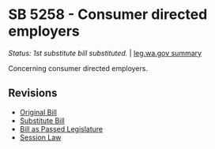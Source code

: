 # SB 5258 - Consumer directed employers
*Status: 1st substitute bill substituted.* | [leg.wa.gov summary](https://app.leg.wa.gov/billsummary?BillNumber=5258&Year=2021)

Concerning consumer directed employers.

## Revisions
* [Original Bill](1/)
* [Substitute Bill](S/)
* [Bill as Passed Legislature](S.PL/)
* [Session Law](S.SL/)